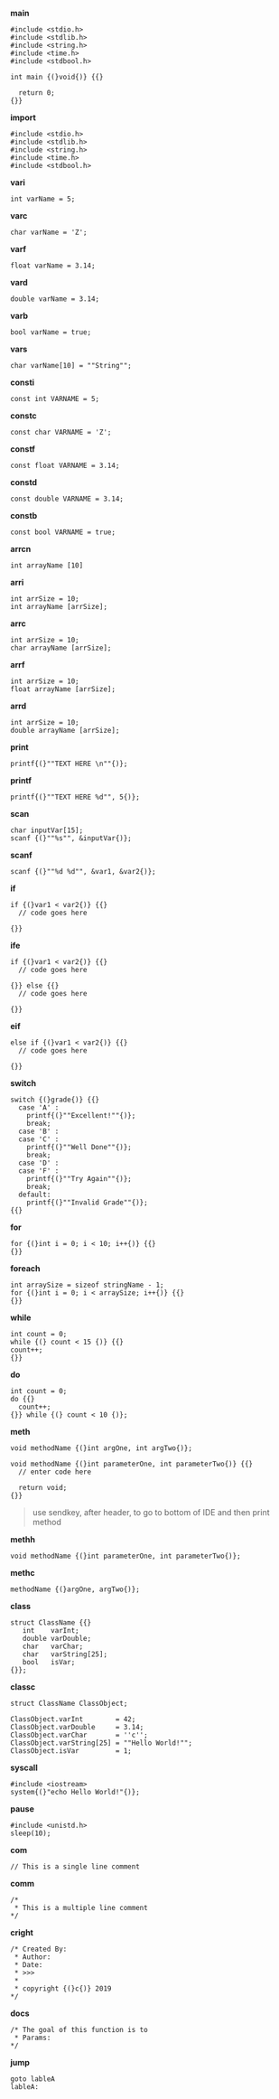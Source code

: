 **main**

```
#include <stdio.h>
#include <stdlib.h>
#include <string.h>
#include <time.h>
#include <stdbool.h>

int main {(}void{)} {{}

  return 0;
{}}   
```

**import**

```
#include <stdio.h>
#include <stdlib.h>
#include <string.h>
#include <time.h>
#include <stdbool.h>
```

**vari**

```
int varName = 5;
```

**varc**

```
char varName = 'Z';
```

**varf**

```
float varName = 3.14;
```

**vard**

```
double varName = 3.14;
```

**varb**

```
bool varName = true;
```

**vars**

```
char varName[10] = ""String"";
```

**consti**

```
const int VARNAME = 5;
```

**constc**

```
const char VARNAME = 'Z';
```

**constf**

```
const float VARNAME = 3.14;
```

**constd**

```
const double VARNAME = 3.14;
```

**constb**

```
const bool VARNAME = true;
```

**arrcn**

```
int arrayName [10]
```

**arri**

```
int arrSize = 10;
int arrayName [arrSize];
```

**arrc**

```
int arrSize = 10;
char arrayName [arrSize];
```

**arrf**

```
int arrSize = 10;
float arrayName [arrSize];
```

**arrd**

```
int arrSize = 10;
double arrayName [arrSize];
```

**print**

```
printf{(}""TEXT HERE \n""{)};
```

**printf**

```
printf{(}""TEXT HERE %d"", 5{)};
```

**scan**

```
char inputVar[15];
scanf {(}""%s"", &inputVar{)};
```

**scanf**

```
scanf {(}""%d %d"", &var1, &var2{)};
```

**if**

```
if {(}var1 < var2{)} {{}
  // code goes here

{}}
```

**ife**

```
if {(}var1 < var2{)} {{}
  // code goes here

{}} else {{}
  // code goes here

{}}
```

**eif**

```
else if {(}var1 < var2{)} {{}
  // code goes here

{}}
```

**switch**

```
switch {(}grade{)} {{}
  case 'A' :
    printf{(}""Excellent!""{)};
    break;
  case 'B' :
  case 'C' :
    printf{(}""Well Done""{)};
    break;
  case 'D' :
  case 'F' :
    printf{(}""Try Again""{)};
    break;
  default:
    printf{(}""Invalid Grade""{)};
{{}
```

**for**

```
for {(}int i = 0; i < 10; i++{)} {{}
{}}
```

**foreach**

```
int arraySize = sizeof stringName - 1;
for {(}int i = 0; i < arraySize; i++{)} {{}
{}}
```

**while**

```
int count = 0;
while {(} count < 15 {)} {{}
count++;
{}}
```

**do**

```
int count = 0;
do {{}
  count++;
{}} while {(} count < 10 {)};
```

**meth**

```
void methodName {(}int argOne, int argTwo{)};

void methodName {(}int parameterOne, int parameterTwo{)} {{}
  // enter code here

  return void;
{}}
```
> use sendkey, after header, to go to bottom of IDE and then print method

**methh**

```
void methodName {(}int parameterOne, int parameterTwo{)};
```

**methc**

```
methodName {(}argOne, argTwo{)};
```

**class**

```
struct ClassName {{}
   int    varInt;
   double varDouble;
   char   varChar;
   char   varString[25];
   bool   isVar;
{}};
```

**classc**

```
struct ClassName ClassObject;

ClassObject.varInt        = 42;
ClassObject.varDouble     = 3.14;
ClassObject.varChar       = ''c'';
ClassObject.varString[25] = ""Hello World!"";
ClassObject.isVar         = 1;
```

**syscall**

```
#include <iostream>
system{(}"echo Hello World!"{)};
```

**pause**

```
#include <unistd.h>
sleep(10);
```

**com**

```
// This is a single line comment
```

**comm**

```
/*
 * This is a multiple line comment
*/
```

**cright**

```
/* Created By:
 * Author: 
 * Date: 
 * >>>
 *
 * copyright {(}c{)} 2019
*/
```

**docs**

```
/* The goal of this function is to 
 * Params: 
*/
```

**jump**

```
goto lableA
lableA:
```